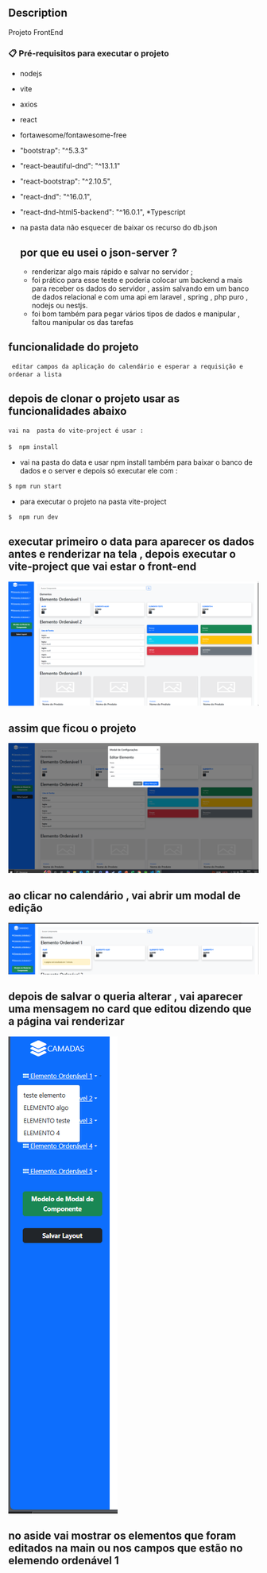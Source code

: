 ## Description
Projeto FrontEnd

### 📋 Pré-requisitos para executar o projeto
* nodejs
* vite
*  axios
* react
* fortawesome/fontawesome-free
*   "bootstrap": "^5.3.3"
*  "react-beautiful-dnd": "^13.1.1"
* "react-bootstrap": "^2.10.5",
* "react-dnd": "^16.0.1",
* "react-dnd-html5-backend": "^16.0.1",
*Typescript

* na pasta data  não esquecer de baixar os recurso do db.json

  ## por que eu usei o json-server ?
  * renderizar algo mais rápido e salvar no servidor ;
  *  foi prático para esse teste e poderia colocar um backend a mais  para receber os dados do servidor , assim salvando em um banco de dados relacional  e com uma api em  laravel , spring , php puro , nodejs ou nestjs.
  *  foi bom também para pegar vários tipos de dados e manipular , faltou manipular os das tarefas
     
 

## funcionalidade do projeto 
```
 editar campos da aplicação do calendário e esperar a requisição e ordenar a lista 

```
## depois de clonar o projeto usar as funcionalidades abaixo

```bash
vai na  pasta do vite-project é usar : 

$  npm install

```
* vai na pasta do  data e usar npm install também para baixar o banco de dados e o server e depois só executar ele com : 
```bash
$ npm run start
```

* para executar o projeto na pasta vite-project
```bash
$  npm run dev
```


## executar primeiro o data para aparecer os dados antes e renderizar na tela , depois executar o vite-project que vai estar o front-end


![Tela principal](src/assets/inicial.png)

## assim que ficou o projeto 





![Tela principal](src/assets/modalEdicaopng.png)

## ao clicar no calendário , vai abrir um modal de edição 




![Tela principal](src/assets/depoisDeeditarpng.png)

## depois de salvar o queria alterar , vai aparecer uma mensagem no card que editou dizendo que a página vai renderizar 




![Tela principal](src/assets/Aside8.png)

## no aside vai mostrar os elementos que foram editados na main ou nos campos que estão no elemendo ordenável 1






